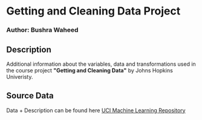 
# Getting and Cleaning Data Project
### Author: Bushra Waheed
## Description
Additional information about the variables, data and transformations used in the course project  **"Getting and Cleaning Data"** by Johns Hopkins Univeristy.
## Source Data
Data + Description can be found here [UCI Machine Learning Repository](http://archive.ics.uci.edu/ml/datasets/Human+Activity+Recognition+Using+Smartphones/)
